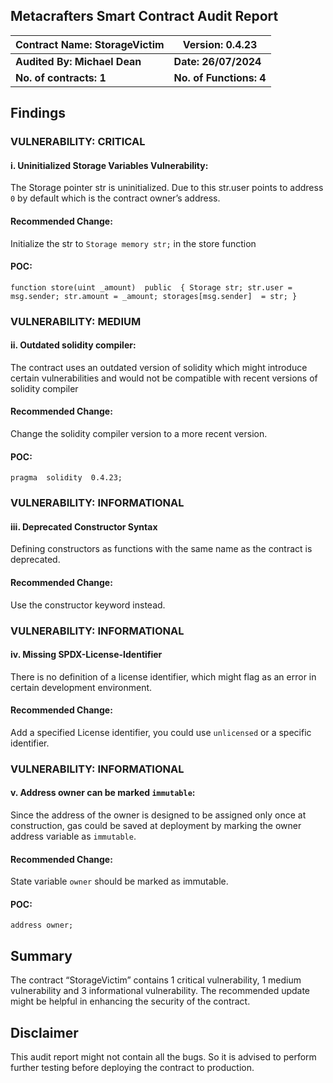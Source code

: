 ## Metacrafters Smart Contract Audit Report


| Contract Name: StorageVictim | Version: 0.4.23         |
|------------------------------|-------------------------|
| **Audited By: Michael Dean** | **Date: 26/07/2024**    |
| **No. of contracts: 1**      | **No. of Functions: 4** |

## Findings

### VULNERABILITY:  CRITICAL

#### i. Uninitialized Storage Variables Vulnerability:
The Storage pointer str is uninitialized. Due to this str.user points to address `0` by default which is the contract owner’s address.
#### Recommended Change:
Initialize the str to `Storage memory str;` in the store function
#### POC:

    function store(uint _amount)  public  { Storage str; str.user =  msg.sender; str.amount = _amount; storages[msg.sender]  = str; }

### VULNERABILITY:  MEDIUM
#### ii. Outdated solidity compiler:
The contract uses an outdated version of solidity which might introduce certain vulnerabilities and would not be compatible with recent versions of solidity compiler

#### Recommended Change:
Change the solidity compiler version to a more recent version.

#### POC:

    pragma  solidity  0.4.23;


### VULNERABILITY:  INFORMATIONAL
#### iii. Deprecated Constructor Syntax
Defining constructors as functions with the same name as the contract is deprecated.

#### Recommended Change:
Use the constructor keyword instead.

### VULNERABILITY:  INFORMATIONAL
#### iv. Missing SPDX-License-Identifier
There is no definition of a license identifier, which might flag as an error in certain development environment.

#### Recommended Change:
Add a specified License identifier, you could use `unlicensed` or a specific identifier.

### VULNERABILITY:  INFORMATIONAL
#### v. Address owner can be marked `immutable`:
Since the address of the owner is designed to be assigned only once at construction, gas could be saved at deployment by marking the owner address variable as `immutable`.

#### Recommended Change:
State variable `owner` should be marked as immutable.

#### POC:

    address owner; 

## Summary

The contract “StorageVictim” contains 1 critical vulnerability, 1 medium vulnerability and 3 informational vulnerability. The recommended update might be
helpful in enhancing the security of the contract.

## Disclaimer

This audit report might not contain all the bugs. So it is advised to
perform further testing before deploying the contract to production.